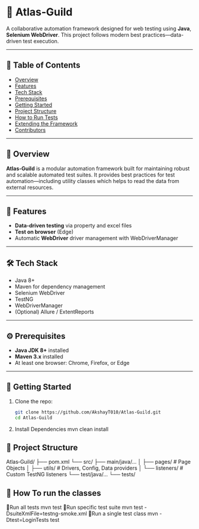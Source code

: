 # 🏰 Atlas‑Guild

A collaborative automation framework designed for web testing using **Java**, **Selenium WebDriver**. This project follows modern best practices—data-driven test execution.

---

## 🔹 Table of Contents

- [Overview](#overview)  
- [Features](#features)  
- [Tech Stack](#tech-stack)  
- [Prerequisites](#prerequisites)  
- [Getting Started](#getting-started)  
- [Project Structure](#project-structure)  
- [How to Run Tests](#how-to-run-tests)  
- [Extending the Framework](#extending-the-framework)  
- [Contributors](#contributors)  

---

## 🧭 Overview

**Atlas‑Guild** is a modular automation framework built for maintaining robust and scalable automated test suites. It provides best practices for test automation—including utility classes which helps to read the data from external resources.

---

## 🚀 Features

- **Data‑driven testing** via property and excel files
- **Test on browser** (Edge)
- Automatic **WebDriver** driver management with WebDriverManager

---

## 🛠️ Tech Stack

- Java 8+  
- Maven for dependency management  
- Selenium WebDriver  
- TestNG  
- WebDriverManager  
- (Optional) Allure / ExtentReports

---

## ⚙️ Prerequisites

- **Java JDK 8+** installed  
- **Maven 3.x** installed  
- At least one browser: Chrome, Firefox, or Edge

---

## 🚧 Getting Started

1. Clone the repo:
     ```bash
   git clone https://github.com/AkshayT010/Atlas‑Guild.git
   cd Atlas‑Guild
     
3. Install Dependencies
   mvn clean install


## 🚧 Project Structure
Atlas‑Guild/
├── pom.xml
└── src/
    ├── main/java/…
    │   ├── pages/          # Page Objects
    │   ├── utils/          # Drivers, Config, Data providers
    │   └── listeners/      # Custom TestNG listeners
    └── test/java/…
        └── tests/          
        
## 🚧 How To run the classes
🔹Run all tests
mvn test
🔹Run specific test suite
   mvn test -DsuiteXmlFile=testng-smoke.xml
🔹Run a single test class
  mvn -Dtest=LoginTests test



 
